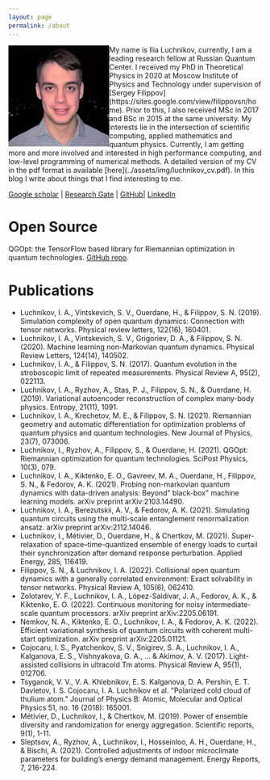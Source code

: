 ```yaml
---
layout: page
permalink: /about
---
```

<img src="../assets/img/myphoto.jpeg" style="float: left;" width="200"/>
My name is Ilia Luchnikov, currently, I am a leading research fellow at Russian Quantum Center. I received my PhD in Theoretical Physics in 2020 at Moscow Institute of Physics and Technology under supervision of [Sergey Filippov](https://sites.google.com/view/filippovsn/home). Prior to this, I also received MSc in 2017 and BSc in 2015 at the same university. My interests lie in the intersection of scientific computing, applied mathematics and quantum physics. Currently, I am getting more and more involved and interested in high performance computing, and low-level programming of numerical methods. A detailed version of my CV in the pdf format is available [here](../assets/img/luchnikov_cv.pdf). In this blog I write about things that I find interesting to me.

[Google scholar](https://scholar.google.com/citations?user=5wB0-tkAAAAJ&hl=en) | [Research Gate](https://www.researchgate.net/profile/Ilya-Luchnikov) | [GitHub](https://github.com/LuchnikovI)| [LinkedIn](https://ru.linkedin.com/in/ilia-luchnikov-56723b143)

Open Source
===========
QGOpt: the TensorFlow based library for Riemannian optimization in quantum technologies. [GitHub repo](https://github.com/LuchnikovI/QGOpt).

Publications
============
- Luchnikov, I. A., Vintskevich, S. V., Ouerdane, H., & Filippov, S. N. (2019). Simulation complexity of open quantum dynamics: Connection with tensor networks. Physical review letters, 122(16), 160401.
- Luchnikov, I. A., Vintskevich, S. V., Grigoriev, D. A., & Filippov, S. N. (2020). Machine learning non-Markovian quantum dynamics. Physical Review Letters, 124(14), 140502.
- Luchnikov, I. A., & Filippov, S. N. (2017). Quantum evolution in the stroboscopic limit of repeated measurements. Physical Review A, 95(2), 022113.
- Luchnikov, I. A., Ryzhov, A., Stas, P. J., Filippov, S. N., & Ouerdane, H. (2019). Variational autoencoder reconstruction of complex many-body physics. Entropy, 21(11), 1091.
- Luchnikov, I. A., Krechetov, M. E., & Filippov, S. N. (2021). Riemannian geometry and automatic differentiation for optimization problems of quantum physics and quantum technologies. New Journal of Physics, 23(7), 073006.
- Luchnikov, I., Ryzhov, A., Filippov, S., & Ouerdane, H. (2021). QGOpt: Riemannian optimization for quantum technologies. SciPost Physics, 10(3), 079.
- Luchnikov, I. A., Kiktenko, E. O., Gavreev, M. A., Ouerdane, H., Filippov, S. N., & Fedorov, A. K. (2021). Probing non-markovian quantum dynamics with data-driven analysis: Beyond" black-box" machine learning models. arXiv preprint arXiv:2103.14490.
- Luchnikov, I. A., Berezutskii, A. V., & Fedorov, A. K. (2021). Simulating quantum circuits using the multi-scale entanglement renormalization ansatz. arXiv preprint arXiv:2112.14046.
- Luchnikov, I., Métivier, D., Ouerdane, H., & Chertkov, M. (2021). Super-relaxation of space–time-quantized ensemble of energy loads to curtail their synchronization after demand response perturbation. Applied Energy, 285, 116419.
- Filippov, S. N., & Luchnikov, I. A. (2022). Collisional open quantum dynamics with a generally correlated environment: Exact solvability in tensor networks. Physical Review A, 105(6), 062410.
- Zolotarev, Y. F., Luchnikov, I. A., López-Saldívar, J. A., Fedorov, A. K., & Kiktenko, E. O. (2022). Continuous monitoring for noisy intermediate-scale quantum processors. arXiv preprint arXiv:2205.06191.
- Nemkov, N. A., Kiktenko, E. O., Luchnikov, I. A., & Fedorov, A. K. (2022). Efficient variational synthesis of quantum circuits with coherent multi-start optimization. arXiv preprint arXiv:2205.01121.
- Cojocaru, I. S., Pyatchenkov, S. V., Snigirev, S. A., Luchnikov, I. A., Kalganova, E. S., Vishnyakova, G. A., ... & Akimov, A. V. (2017). Light-assisted collisions in ultracold Tm atoms. Physical Review A, 95(1), 012706.
- Tsyganok, V. V., V. A. Khlebnikov, E. S. Kalganova, D. A. Pershin, E. T. Davletov, I. S. Cojocaru, I. A. Luchnikov et al. "Polarized cold cloud of thulium atom." Journal of Physics B: Atomic, Molecular and Optical Physics 51, no. 16 (2018): 165001.
- Métivier, D., Luchnikov, I., & Chertkov, M. (2019). Power of ensemble diversity and randomization for energy aggregation. Scientific reports, 9(1), 1-11.
- Sleptsov, A., Ryzhov, A., Luchnikov, I., Hosseinloo, A. H., Ouerdane, H., & Bischi, A. (2021). Controlled adjustments of indoor microclimate parameters for building’s energy demand management. Energy Reports, 7, 216-224.